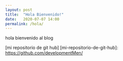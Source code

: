 ```yaml
---
layout: post
title:  "Hola Bienvenido!"
date:   2020-07-07 14:00
permalink: /hola/
---
```

hola bienvenido al blog

[mi repositorio de git hub]
[mi-repositorio-de-git-hub]: https://github.com/developmentMen/
